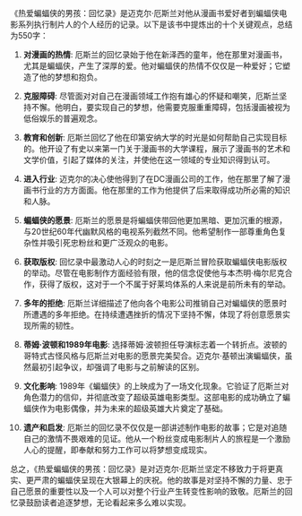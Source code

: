《热爱蝙蝠侠的男孩：回忆录》是迈克尔·厄斯兰对他从漫画书爱好者到蝙蝠侠电影系列执行制片人的个人经历的记录。以下是该书中提炼出的十个关键观点，总结为550字：

1. **对漫画的热情**: 厄斯兰的回忆录始于他在新泽西的童年，他在那里对漫画书，尤其是蝙蝠侠，产生了深厚的爱。他对蝙蝠侠的热情不仅仅是一种爱好；它塑造了他的梦想和抱负。

2. **克服障碍**: 尽管面对对自己在漫画领域工作抱有雄心的怀疑和嘲笑，厄斯兰坚持不懈。他明白，要实现自己的梦想，他需要克服重重障碍，包括漫画被视为低俗娱乐的普遍观念。

3. **教育和创新**: 厄斯兰回忆了他在印第安纳大学的时光是如何帮助自己实现目标的。他开设了有史以来第一门关于漫画书的大学课程，展示了漫画书的艺术和文学价值，引起了媒体的关注，并使他在这一领域的专业知识得到认可。

4. **进入行业**: 迈克尔的决心使他得到了在DC漫画公司的工作，他在那里了解了漫画书行业的方方面面。他在那里的工作为他提供了后来取得成功所必需的知识和人脉。

5. **蝙蝠侠的愿景**: 厄斯兰的愿景是将蝙蝠侠带回他更加黑暗、更加沉重的根源，与20世纪60年代幽默风格的电视系列截然不同。他希望制作一部尊重角色复杂性并吸引死忠粉丝和更广泛观众的电影。

6. **获取版权**: 回忆录中最激动人心的时刻之一是厄斯兰冒险获取蝙蝠侠电影版权的举动。尽管在电影制作方面经验有限，他的信念促使他与本杰明·梅尔尼克合作，获得了版权，这对于一个不属于好莱坞体系的人来说是前所未有的举动。

7. **多年的拒绝**: 厄斯兰详细描述了他向各个电影公司推销自己对蝙蝠侠的愿景时所遭遇的多年拒绝。在持续遭遇挫折的情况下坚持不懈，体现了将创意愿景实现所需的韧性。

8. **蒂姆·波顿和1989年电影**: 选择蒂姆·波顿担任导演标志着一个转折点。波顿的哥特式古怪风格与厄斯兰对电影的愿景完美契合。迈克尔·基顿出演蝙蝠侠，虽然最初引起争议，却强调了电影与之前解读的区别。

9. **文化影响**: 1989年《蝙蝠侠》的上映成为了一场文化现象。它验证了厄斯兰对角色潜力的信仰，并彻底改变了超级英雄电影类型。这部电影的成功确立了蝙蝠侠作为电影偶像，并为未来的超级英雄大片奠定了基础。

10. **遗产和启发**: 厄斯兰的回忆录不仅仅是一部讲述制作电影的故事；它是对追随自己的激情不畏艰难的见证。他从一个粉丝变成电影制片人的旅程是一个激励人心的提醒，即奉献和努力工作可以将梦想变成现实。

总之，《热爱蝙蝠侠的男孩：回忆录》是对迈克尔·厄斯兰坚定不移致力于将更真实、更严肃的蝙蝠侠呈现在大银幕上的庆祝。他的故事是对坚持不懈的力量、忠于自己愿景的重要性以及一个人可以对整个行业产生转变性影响的致敬。厄斯兰的回忆录鼓励读者追逐梦想，无论看起来多么难以实现。